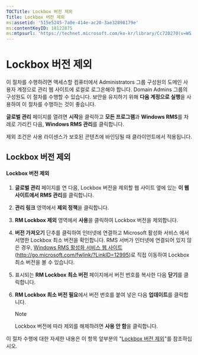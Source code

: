 ```yaml
---
TOCTitle: Lockbox 버전 제외
Title: Lockbox 버전 제외
ms:assetid: '515e5245-7a0e-414e-ac20-3ae32898179e'
ms:contentKeyID: 18122875
ms:mtpsurl: 'https://technet.microsoft.com/ko-kr/library/Cc720270(v=WS.10)'
---
```


Lockbox 버전 제외
=================

이 절차를 수행하려면 액세스할 컴퓨터에서 Administrators 그룹 구성원의 도메인 사용자 계정으로 관리 웹 사이트에 로컬로 로그온해야 합니다. Domain Admins 그룹의 구성원도 이 절차를 수행할 수 있습니다. 보안을 유지하기 위해 **다음 계정으로 실행**을 사용하여 이 절차를 수행하는 것이 좋습니다.

**글로벌 관리** 페이지를 열려면 **시작**을 클릭하고 **모든 프로그램**과 **Windows RMS**를 차례로 가리킨 다음, **Windows RMS 관리**를 클릭합니다.

제외 조건은 사용 라이센스가 보호된 콘텐츠에 바인딩될 때 클라이언트에서 적용됩니다.

Lockbox 버전 제외
-----------------

#### Lockbox 버전 제외

1.  **글로벌 관리** 페이지를 연 다음, Lockbox 버전을 제외할 웹 사이트 옆에 있는 **이 웹 사이트에서 RMS 관리**를 클릭합니다.

2.  **관리 링크** 영역에서 **제외 정책**을 클릭합니다.

3.  **RM Lockbox 제외** 영역에서 **사용**을 클릭하여 Lockbox 버전을 제외합니다.

4.  **버전 가져오기** 단추를 클릭하여 인터넷에 연결하고 Microsoft 활성화 서비스 에서 서명한 Lockbox 최소 버전을 확인합니다. RMS 서버가 인터넷에 연결되어 있지 않은 경우, [Windows RMS 활성화 서비스 웹 사이트](http://go.microsoft.com/fwlink/?linkid=12995)(http://go.microsoft.com/fwlink/?LinkID=12995)로 직접 이동하여 Lockbox 최소 버전을 볼 수 있습니다.

5.  표시되는 **RM Lockbox 최소 버전** 페이지에서 버전 번호를 복사한 다음 **닫기**를 클릭합니다.

6.  **RM Lockbox 최소 버전 필요**에서 버전 번호를 붙여 넣은 다음 **업데이트**를 클릭합니다.

    > [!Note]  
    > Lockbox 버전에 따라 제외를 해제하려면 **사용 안 함**을 클릭합니다.    

이 절차 수행에 대한 자세한 내용은 이 항목 앞부분의 "[Lockbox 버전 제외](https://technet.microsoft.com/e287f026-aab2-43ab-93bc-48087da82f36)"를 참조하십시오.
